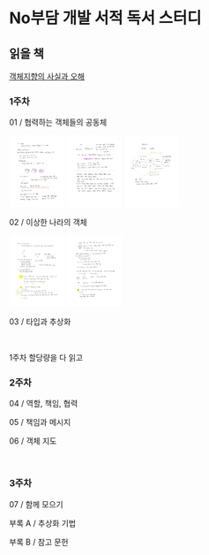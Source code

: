 # No부담 개발 서적 독서 스터디


## 읽을 책 

[객체지향의 사실과 오해](https://book.naver.com/bookdb/book_detail.nhn?bid=9145968)


### 1주차

01 / 협력하는 객체들의 공동체

<img width="100" src="https://github.com/jeehge/Study/blob/master/Book%20Study/Images/KakaoTalk_Photo_2021-05-11-22-53-13.jpeg" alt="">
<img width="100" src="https://github.com/jeehge/Study/blob/master/Book%20Study/Images/KakaoTalk_Photo_2021-05-11-22-53-07.jpeg" alt="">
<img width="100" src="https://github.com/jeehge/Study/blob/master/Book%20Study/Images/KakaoTalk_Photo_2021-05-11-22-53-00.jpeg" alt="">

<br>

02 / 이상한 나라의 객체 

<img width="100" src="https://github.com/jeehge/Study/blob/master/Book%20Study/Images/KakaoTalk_Photo_2021-05-13-09-30-02.jpeg" alt="">
<img width="100" src="https://github.com/jeehge/Study/blob/master/Book%20Study/Images/KakaoTalk_Photo_2021-05-13-09-30-23.jpeg" alt="">

<br>

03 / 타입과 추상화

<br>


1주차 할당량을 다 읽고 

### 2주차

04 / 역할, 책임, 협력

05 / 책임과 메시지

06 / 객체 지도

<br>

### 3주차

07 / 함께 모으기

부록 A / 추상화 기법

부록 B / 참고 문헌


<br>

